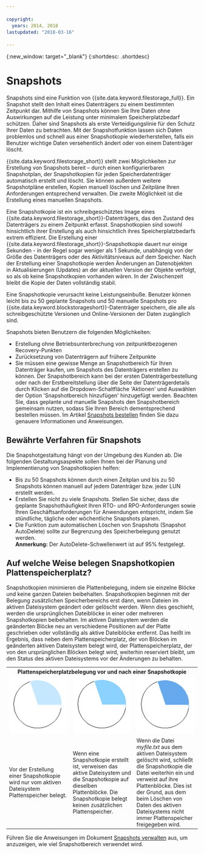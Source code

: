 ```yaml
---

copyright:
  years: 2014, 2018
lastupdated: "2018-03-16"

---
```

{:new_window: target="_blank"}
{:shortdesc: .shortdesc}

# Snapshots

Snapshots sind eine Funktion von {{site.data.keyword.filestorage_full}}. Ein Snapshot stellt den Inhalt eines Datenträgers zu einem bestimmten Zeitpunkt dar. Mithilfe von Snapshots können Sie Ihre Daten ohne Auswirkungen auf die Leistung unter minimalem Speicherplatzbedarf schützen. Daher sind Snapshots als erste Verteidigungslinie für den Schutz Ihrer Daten zu betrachten. Mit der Snapshotfunktion lassen sich Daten problemlos und schnell aus einer Snapshotkopie wiederherstellen, falls ein Benutzer wichtige Daten versehentlich ändert oder von einem Datenträger löscht.

{{site.data.keyword.filestorage_short}} stellt zwei Möglichkeiten zur Erstellung von Snapshots bereit – durch einen konfigurierbaren Snapshotplan, der Snapshotkopien für jeden Speicherdatenträger automatisch erstellt und löscht. Sie können außerdem weitere Snapshotpläne erstellen, Kopien manuell löschen und Zeitpläne Ihren Anforderungen entsprechend verwalten. Die zweite Möglichkeit ist die Erstellung eines manuellen Snapshots.

Eine Snapshotkopie ist ein schreibgeschütztes Image eines {{site.data.keyword.filestorage_short}}-Datenträgers, das den Zustand des Datenträgers zu einem Zeitpunkt erfasst. Snapshotkopien sind sowohl hinsichtlich ihrer Erstellung als auch hinsichtlich ihres Speicherplatzbedarfs extrem effizient. Die Erstellung einer {{site.data.keyword.filestorage_short}}-Snapshotkopie dauert nur einige Sekunden - in der Regel sogar weniger als 1 Sekunde, unabhängig von der Größe des Datenträgers oder des Aktivitätsniveaus auf dem Speicher. Nach der Erstellung einer Snapshotkopie werden Änderungen an Datenobjekten in Aktualisierungen (Updates) an der aktuellen Version der Objekte verfolgt, so als ob keine Snapshotkopien vorhanden wären. In der Zwischenzeit bleibt die Kopie der Daten vollständig stabil. 

Eine Snapshotkopie verursacht keine Leistungseinbuße. Benutzer können leicht bis zu 50 geplante Snapshots und 50 manuelle Snapshots pro {{site.data.keyword.blockstorageshort}}-Datenträger speichern, die alle als schreibgeschützte Versionen und Online-Versionen der Daten zugänglich sind.

Snapshots bieten Benutzern die folgenden Möglichkeiten:

- Erstellung ohne Betriebsunterbrechung von zeitpunktbezogenen Recovery-Punkten
- Zurücksetzung von Datenträgern auf frühere Zeitpunkte
- Sie müssen eine gewisse Menge an Snapshotbereich für Ihren Datenträger kaufen, um Snapshots des Datenträgers erstellen zu können. Der Snapshotbereich kann bei der ersten Datenträgerbestellung oder nach der Erstbereitstellung über die Seite der Datenträgerdetails durch Klicken auf die Dropdown-Schaltfläche 'Aktionen' und Auswählen der Option 'Snapshotbereich hinzufügen' hinzugefügt werden. Beachten Sie, dass geplante und manuelle Snapshots den Snapshotbereich gemeinsam nutzen, sodass Sie Ihren Bereich dementsprechend bestellen müssen. Im Artikel [Snapshots bestellen](ordering-snapshots.html) finden Sie dazu genauere Informationen und Anweisungen.

## Bewährte Verfahren für Snapshots
Die Snapshotgestaltung hängt von der Umgebung des Kunden ab. Die folgenden Gestaltungsaspekte sollen Ihnen bei der Planung und Implementierung von Snapshotkopien helfen: 
- 	Bis zu 50 Snapshots können durch einen Zeitplan und bis zu 50 Snapshots können manuell auf jedem Datenträger bzw. jeder LUN erstellt werden. 
- 	Erstellen Sie nicht zu viele Snapshots. Stellen Sie sicher, dass die geplante Snapshothäufigkeit Ihren RTO- und RPO-Anforderungen sowie Ihren Geschäftsanforderungen für Anwendungen entspricht, indem Sie stündliche, tägliche oder wöchentliche Snapshots planen. 
- 	Die Funktion zum automatischen Löschen von Snapshots (Snapshot AutoDelete) sollte zur Begrenzung des Speicherbelegung genutzt werden. <br/>
    **Anmerkung:** Der AutoDelete-Schwellenwert ist auf 95% festgelegt.
    
## Auf welche Weise belegen Snapshotkopien Plattenspeicherplatz?
Snapshotkopien minimieren die Plattenbelegung, indem sie einzelne Blöcke und keine ganzen Dateien beibehalten. Snapshotkopien beginnen mit der Belegung zusätzlichen Speicherbereichs erst dann, wenn Dateien im aktiven Dateisystem geändert oder gelöscht werden. Wenn dies geschieht, werden die ursprünglichen Dateiblöcke in einer oder mehreren Snapshotkopien beibehalten.
Im aktiven Dateisystem werden die geänderten Blöcke neu an verschiedene Positionen auf der Platte geschrieben oder vollständig als aktive Dateiblöcke entfernt. Das heißt im Ergebnis, dass neben dem Plattenspeicherplatz, der von Blöcken im geänderten aktiven Dateisystem belegt wird, der Plattenspeicherplatz, der von den ursprünglichen Blöcken belegt wird, weiterhin reserviert bleibt, um den Status des aktiven Dateisystems vor der Änderungen zu behalten.

<table>
    <colgroup>
      <col style="width: 33.3%;"/>
      <col style="width: 33.3%;"/>
      <col style="width: 33.3%;"/>
    </colgroup>
    <tbody>
      <tr>
        <th colspan="3" style="border: 0.0px;text-align: center;">Plattenspeicherplatzbelegung vor und nach einer Snapshotkopie</th>
     </tr><tr>
        <td style="border: 0.0px;text-align: center;"><img src="/images/bfcircle1.png" alt="Vor der Snapshotkopie"></td>
        <td style="border: 0.0px;text-align: center;"><img src="/images/bfcircle3.png" alt="Nach der Snapshotkopie"></td>
        <td style="border: 0.0px;text-align: center;"><img src="/images/bfcircle2.png" alt="Änderungen nach der Snapshotkopie"></td>
     </tr><tr>
        <td style="border: 0.0px;">Vor der Erstellung einer Snapshotkopie wird nur vom aktiven Dateisystem Plattenspeicher belegt.</td>
        <td style="border: 0.0px;">Wenn eine Snapshotkopie erstellt ist, verweisen das aktive Dateisystem und die Snapshotkopie auf dieselben Plattenblöcke. Die Snapshotkopie belegt keinen zusätzlichen Plattenspeicher.</td>
        <td style="border: 0.0px;">Wenn die Datei <i>myfile.txt</i> aus dem aktiven Dateisystem gelöscht wird, schließt die Snapshotkopie die Datei weiterhin ein und verweist auf ihre Plattenblöcke. Dies ist der Grund, aus dem beim Löschen von Daten des aktiven Dateisystems nicht immer Plattenspeicher freigegeben wird.</td>
      </tr>
    </tbody>
</table>

Führen Sie die Anweisungen im Dokument [Snapshots verwalten](working-with-snapshots.html) aus, um anzuzeigen, wie viel Snapshotbereich verwendet wird.
